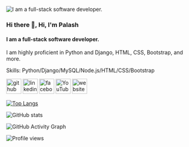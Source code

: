 ![I am a full-stack software developer.](https://kruschecompany.com/wp-content/uploads/2022/09/Hero-image-for-post-on-international-React-Native-developer-salary-ranges-featuring-a-cartoon-character-depicting-a-software-developer.jpg)
### Hi there 👋, Hi, I'm Palash 
#### I am a full-stack software developer.

I am highly proficient in Python and Django, HTML, CSS, Bootstrap, and more.

Skills: Python/Django/MySQL/Node.js/HTML/CSS/Bootstrap



[<img src='https://cdn.jsdelivr.net/npm/simple-icons@3.0.1/icons/github.svg' alt='github' height='40'>](https://github.com/palashtd)  [<img src='https://cdn.jsdelivr.net/npm/simple-icons@3.0.1/icons/linkedin.svg' alt='linkedin' height='40'>](https://www.linkedin.com/in/palashpro//)  [<img src='https://cdn.jsdelivr.net/npm/simple-icons@3.0.1/icons/facebook.svg' alt='facebook' height='40'>](https://www.facebook.com/palashtd)  [<img src='https://cdn.jsdelivr.net/npm/simple-icons@3.0.1/icons/youtube.svg' alt='YouTube' height='40'>](https://www.youtube.com/@ProgramingEver)  [<img src='https://cdn.jsdelivr.net/npm/simple-icons@3.0.1/icons/icloud.svg' alt='website' height='40'>](www.palash.com)  

[![Top Langs](https://github-readme-stats.vercel.app/api/top-langs/?username=palashtd)](https://github.com/anuraghazra/github-readme-stats)

![GitHub stats](https://github-readme-stats.vercel.app/api?username=palashtd&show_icons=true)  

![GitHub Activity Graph](https://activity-graph.herokuapp.com/graph?username=palashtd)  

![Profile views](https://gpvc.arturio.dev/palashtd)  
